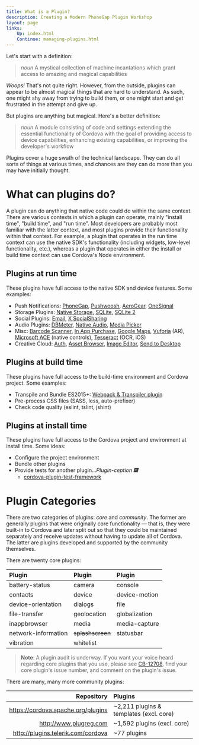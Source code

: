 ```yaml
---
title: What is a Plugin?
description: Creating a Modern PhoneGap Plugin Workshop
layout: page
links:
    Up: index.html
    Continue: managing-plugins.html
---
```


Let's start with a definition:

> _noun_ A mystical collection of machine incantations which grant access to amazing and magical capabilities

_Woops!_ That's not quite right. However, from the outside, plugins can appear to be almost magical things that are hard to understand. As such, one might shy away from trying to build them, or one might start and get frustrated in the attempt and give up.

But plugins are anything but magical. Here's a better definition:

> _noun_ A module consisting of code and settings extending the essential functionality of Cordova with the goal of providing access to device capabilities, enhancing existing capabilities, or improving the developer's workflow

Plugins cover a huge swath of the technical landscape. They can do all sorts of things at various times, and chances are they can do more than you may have initially thought.

# What can plugins do?

A plugin can do anything that native code could do within the same context. There are various contexts in which a plugin can operate, mainly "install time", "build time", and "run time". Most developers are probably most familiar with the latter context, and most plugins provide their functionality within that context. For example, a plugin that operates in the run time context can use the native SDK's functionality (including widgets, low-level functionality, etc.), whereas a plugin that operates in either the install or build time context can use Cordova's Node environment.

## Plugins at run time

These plugins have full access to the native SDK and device features. Some examples:

* Push Notifications: [PhoneGap](https://github.com/phonegap/phonegap-plugin-push), [Pushwoosh](https://github.com/Pushwoosh/pushwoosh-phonegap-3.0-plugin), [AeroGear](https://github.com/aerogear/aerogear-cordova-push), [OneSignal](https://github.com/onesignal/OneSignal-Cordova-SDK)
* Storage Plugins: [Native Storage](https://github.com/TheCocoaProject/cordova-plugin-nativestorage), [SQLite](https://github.com/litehelpers/Cordova-sqlite-storage), [SQLite 2](https://github.com/nolanlawson/cordova-plugin-sqlite-2)
* Social Plugins: [Email](https://github.com/hypery2k/cordova-email-plugin), [X SocialSharing](https://github.com/EddyVerbruggen/SocialSharing-PhoneGap-Plugin)
* Audio Plugins: [DBMeter](https://github.com/akofman/cordova-plugin-dbmeter), [Native Audio](https://github.com/floatinghotpot/cordova-plugin-nativeaudio), [Media Picker](https://github.com/an-rahulpandey/cordova-plugin-mediapicker)
* Misc: [Barcode Scanner](https://github.com/phonegap/phonegap-plugin-barcodescanner), [In App Purchase](https://github.com/j3k0/cordova-plugin-purchase), [Google Maps](https://github.com/mapsplugin/cordova-plugin-googlemaps), [Vuforia](https://github.com/mattrayner/cordova-plugin-vuforia) (AR), [Microsoft ACE](https://github.com/Microsoft/ace) (native controls), [Tesseract](https://github.com/jcesarmobile/cordova-plugin-tesseract-ocr) (OCR, iOS)
* Creative Cloud: [Auth](https://github.com/CreativeSDK/phonegap-plugin-csdk-user-auth), [Asset Browser](https://github.com/CreativeSDK/phonegap-plugin-csdk-asset-browser), [Image Editor](https://github.com/CreativeSDK/phonegap-plugin-csdk-image-editor), [Send to Desktop](https://github.com/CreativeSDK/phonegap-template-csdk-send-to-desktop)

## Plugins at build time

These plugins have full access to the build-time environment and Cordova project. Some examples:

* Transpile and Bundle ES2015+: [Webpack &amp; Transpiler plugin](https://github.com/kerrishotts/cordova-plugin-webpack-transpiler)
* Pre-process CSS files (SASS, less, auto-prefixer)
* Check code quality (eslint, tslint, jshint)

## Plugins at install time

These plugins have full access to the Cordova project and environment at install time. Some ideas:

* Configure the project environment
* Bundle other plugins
* Provide tests for another plugin...*Plugin-ception :fireworks:*
    * [cordova-plugin-test-framework](https://github.com/apache/cordova-plugin-test-framework)

# Plugin Categories

There are two categories of plugins: _core_ and _community_. The former are generally plugins that were originally core functionality &mdash; that is, they were built-in to Cordova and later split out so that they could be maintained separately and receive updates without having to update all of Cordova. The latter are plugins developed and supported by the community themselves.

There are twenty core plugins:

 Plugin              | Plugin          | Plugin
:--------------------|:----------------|:----------------
 battery-status      | camera          | console
 contacts            | device          | device-motion
 device-orientation  | dialogs         | file
 file-transfer       | geolocation     | globalization
 inappbrowser        | media           | media-capture
 network-information | ~~splashscreen~~ | statusbar
 vibration           | whitelist

 > **Note**: A plugin audit is underway. If you want your voice heard regarding core plugins that you use, please see [CB-12708](https://issues.apache.org/jira/browse/CB-12708), find your core plugin's issue number, and comment on the plugin's issue.

There are many, many more community plugins:

|                         Repository | Plugins                 |
|-----------------------------------:|:------------------------|
|<https://cordova.apache.org/plugins>| ~2,211 plugins &amp; templates (excl. core) |
|<http://www.plugreg.com>            | ~1,592 plugins (excl. core) |
|<http://plugins.telerik.com/cordova>| ~77 plugins             |

